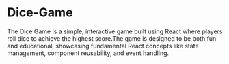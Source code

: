# Dice-Game
The Dice Game is a simple, interactive game built using React where players roll dice to achieve the highest score.The game is designed to be both fun and educational, showcasing fundamental React concepts like state management, component reusability, and event handling.

